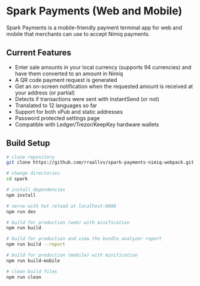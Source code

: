 # Spark Payments (Web and Mobile)
Spark Payments is a mobile-friendly payment terminal app for web and mobile that merchants can use to accept Nimiq payments.

## Current Features

* Enter sale amounts in your local currency (supports 94 currencies) and have them converted to an amount in Nimiq
* A QR code payment request is generated
* Get an on-screen notification when the requested amount is received at your address (or partial)
* Detects if transactions were sent with InstantSend (or not)
* Translated to 12 languages so far
* Support for both xPub and static addresses
* Password protected settings page
* Compatible with Ledger/Trezor/KeepKey hardware wallets

## Build Setup

``` bash
# clone repository
git clone https://github.com/rraallvv/spark-payments-nimiq-webpack.git spark

# change directories
cd spark

# install dependencies
npm install

# serve with hot reload at localhost:8080
npm run dev

# build for production (web) with minification
npm run build

# build for production and view the bundle analyzer report
npm run build --report

# build for production (mobile) with minification
npm run build-mobile

# clean build files
npm run clean
```
